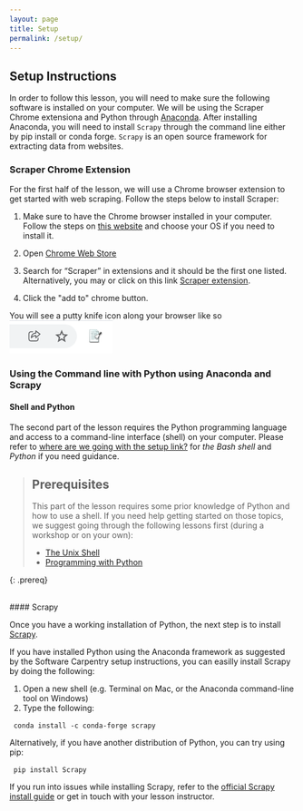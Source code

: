```yaml
---
layout: page
title: Setup
permalink: /setup/
---
```


## Setup Instructions
In order to follow this lesson, you will need to make sure the following software is installed on your computer. 
We will be using the Scraper Chrome extensiona and Python through [Anaconda](https://www.anaconda.com/products/distribution). After installing Anaconda, you will need to install `Scrapy` through the command line either by pip install 
or conda forge. `Scrapy` is an open source framework for extracting data from websites. 

### Scraper Chrome Extension

For the first half of the lesson, we will use a Chrome browser extension to get started with web scraping. Follow the steps below to install Scraper:

1. Make sure to have the Chrome browser installed in your computer. Follow the steps on [this website](https://chromeenterprise.google/browser/download/?utm_source=adwords&utm_medium=cpc&utm_campaign=2022-H1-chromebrowser-paidmed-paiddisplay-other-chromebrowserent&utm_term=downloadnow-chrome-browser-download&utm_content=GCEJ&brand=GCEJ&gclid=CjwKCAjw9qiTBhBbEiwAp-GE0U3sZqNSBoMSkTrxi2fMdK3Xajoq7KFOuEsMfa9o2KnE5vXBnzLovBoCP1IQAvD_BwE&gclsrc=aw.ds#windows-tab) and choose your OS if you need to install it.

2. Open [Chrome Web Store](https://chrome.google.com/webstore/category/extensions)

3. Search for “Scraper” in extensions and it should be the first one listed. Alternatively, you may or click on this link [Scraper extension](https://chrome.google.com/webstore/detail/scraper/mbigbapnjcgaffohmbkdlecaccepngjd).

4. Click the "add to" chrome button.

You will see a putty knife icon along your browser like so
![scrapy-extension](fig/scrapy-ext.PNG)


### Using the Command line with Python using Anaconda and Scrapy

#### Shell and Python
The second part of the lesson requires the Python programming language and access to a command-line interface (shell) on your computer.
Please refer to [where are we going with the setup link?]() for
*the Bash shell* and *Python* if you need guidance.

> ## Prerequisites
> This part of the lesson requires some prior knowledge of Python and how to use a shell.
> If you need help getting started on those topics, we suggest going through the following
> lessons first (during a workshop or on your own):
>
> * [The Unix Shell](http://swcarpentry.github.io/shell-novice/)
> * [Programming with Python](http://swcarpentry.github.io/python-novice-inflammation/)
>
{: .prereq}

<br/>
#### Scrapy

Once you have a working installation of Python, the next step is to install [Scrapy](https://scrapy.org/).

If you have installed Python using the Anaconda framework as suggested by the Software Carpentry setup instructions,
you can easilly install Scrapy by doing the following:

1. Open a new shell (e.g. Terminal on Mac, or the Anaconda command-line tool on Windows)
2. Type the following:

```
 conda install -c conda-forge scrapy
```

Alternatively, if you have another distribution of Python, you can try using pip:

```
 pip install Scrapy
```

If you run into issues while installing Scrapy, refer to the
[official Scrapy install guide](https://doc.scrapy.org/en/latest/intro/install.html#intro-install)
or get in touch with your lesson instructor.

